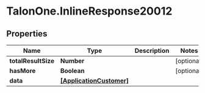 # TalonOne.InlineResponse20012

## Properties

Name | Type | Description | Notes
------------ | ------------- | ------------- | -------------
**totalResultSize** | **Number** |  | [optional] 
**hasMore** | **Boolean** |  | [optional] 
**data** | [**[ApplicationCustomer]**](ApplicationCustomer.md) |  | 


